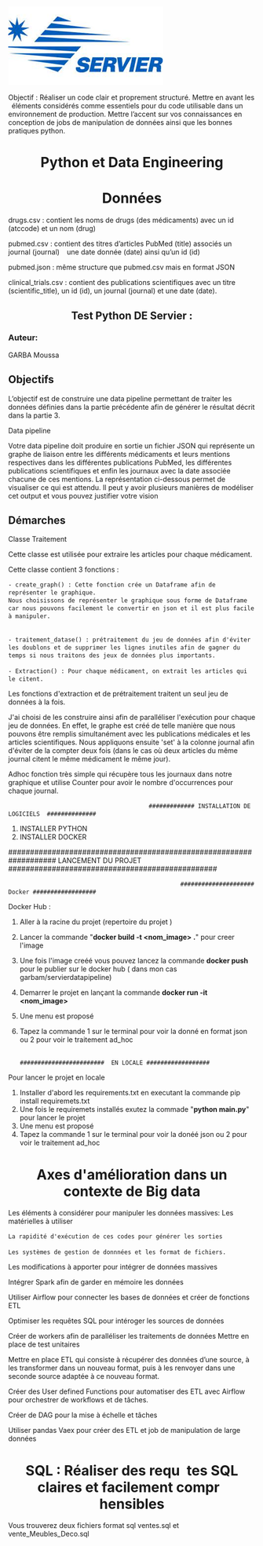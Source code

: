 
![Servier](download.jpeg "Legend")

Objectif : Réaliser un code clair et proprement structuré. Mettre en avant les  éléments considérés comme essentiels pour du code utilisable dans un environnement de production. Mettre l’accent sur vos connaissances en conception de jobs de manipulation de données ainsi que les bonnes pratiques python.



<h1 align=center>Python et Data Engineering</h1>






<h1 align=center>Données</h1>

drugs.csv : contient les noms de drugs (des médicaments) avec un id (atccode) et un nom (drug)

pubmed.csv : contient des titres d’articles PubMed (title) associés un journal (journal)   une date donnée (date) ainsi qu’un id (id)

pubmed.json : même structure que pubmed.csv mais en format JSON

clinical_trials.csv : contient des publications scientifiques avec un titre (scientific_title), un id (id), un journal (journal) et une date (date).



<h2 align=center> Test Python DE Servier :</h2>

<h3>Auteur: </h3>

GARBA Moussa<br>



<h2>Objectifs</h2>

L’objectif est de construire une data pipeline permettant de traiter les données définies dans la partie précédente afin de générer le résultat décrit dans la partie 3.

Data pipeline

Votre data pipeline doit produire en sortie un fichier JSON qui représente un graphe de liaison entre les différents médicaments et leurs mentions respectives dans les différentes publications PubMed, les différentes publications scientifiques et enfin les journaux avec la date associée   chacune de ces mentions. La représentation ci-dessous permet de visualiser ce qui est attendu. Il peut y avoir plusieurs manières de modéliser cet output et vous pouvez justifier votre vision


<h2>Démarches</h2>

Classe Traitement


Cette classe est utilisée pour extraire les articles pour chaque médicament. 

Cette classe contient 3 fonctions :
    
    - create_graph() : Cette fonction crée un Dataframe afin de représenter le graphique. 
    Nous choisissons de représenter le graphique sous forme de Dataframe car nous pouvons facilement le convertir en json et il est plus facile à manipuler.


    - traitement_datase() : prétraitement du jeu de données afin d'éviter les doublons et de supprimer les lignes inutiles afin de gagner du temps si nous traitons des jeux de données plus importants.

    - Extraction() : Pour chaque médicament, on extrait les articles qui le citent.
    
    
Les fonctions d'extraction et de prétraitement traitent un seul jeu de données à la fois. 



J'ai choisi de les construire ainsi afin de paralléliser l'exécution pour chaque jeu de données. En effet, le graphe est créé de telle manière que nous pouvons être remplis simultanément avec les publications médicales et les articles scientifiques. Nous appliquons ensuite 'set' à la colonne journal afin d'éviter de la compter deux fois (dans le cas où deux articles du même journal citent le même médicament le même jour).



Adhoc  fonction très simple qui récupère tous les journaux dans notre graphique et utilise Counter pour avoir le nombre d'occurrences pour chaque journal.




                                            ############# INSTALLATION DE LOGICIELS  ##############

1. INSTALLER PYTHON
2. INSTALLER DOCKER





################################################################### LANCEMENT DU PROJET ################################################


                                                     ##################### Docker ##################


Docker Hub :  

1. Aller à la racine du projet (repertoire du projet )
2. Lancer la commande "**docker build -t <nom_image> .**" pour  creer l'image
3. Une fois l'image creéé vous pouvez  lancez la commande **docker  push** pour le  publier sur le docker hub ( dans mon cas garbam/servierdatapipeline)
4. Demarrer le projet en lançant la commande **docker run -it <nom_image>**
5. Une menu est proposé 
6. Tapez la commande 1 sur le terminal pour voir la donné en format json ou 2   pour voir le traitement ad_hoc


                                                   ########################  EN LOCALE ##################


Pour lancer le projet en locale
1. Installer d'abord les requirements.txt en executant la commande pip install requiremets.txt
2. Une fois le requiremets installés exutez la commade "**python main.py**" pour lancer le projet
3. Une menu est proposé
6. Tapez la commande 1 sur le terminal pour voir la donéé json ou 2   pour voir le traitement ad_hoc


<h1 align=center>Axes d'amélioration dans un contexte de Big data</h1>

Les éléments à considérer  pour manipuler les données massives: 
    Les  matérielles à utiliser 
    
    La rapidité d'exécution de ces codes pour générer les sorties 
    
    Les systèmes de gestion de donnnées et les format de fichiers.
    
    
Les modifications à apporter pour intégrer de données massives 

 Intégrer Spark afin de garder en mémoire les données
 
 Utiliser Airflow pour connecter les bases de données et créer de fonctions ETL 
 
 Optimiser les requêtes SQL pour intéroger les sources de données
 
 Créer de workers afin de paralléliser les traitements de données 
 Mettre en place de test unitaires 


Mettre en place ETL  qui consiste à récupérer des données d’une source, à les transformer dans un nouveau format, puis à les renvoyer dans une seconde source adaptée à ce nouveau format.


Créer des User defined Functions pour automatiser des  ETL avec Airflow pour orchestrer  de workflows et de tâches.

Créer de DAG pour la mise à échelle  et tâches 

Utiliser pandas   Vaex pour créer des ETL et job de manipulation de large données



<h1 align=center>SQL : Réaliser des requ tes SQL claires et facilement compr hensibles</h1>


Vous trouverez deux fichiers format sql ventes.sql et vente_Meubles_Deco.sql 
